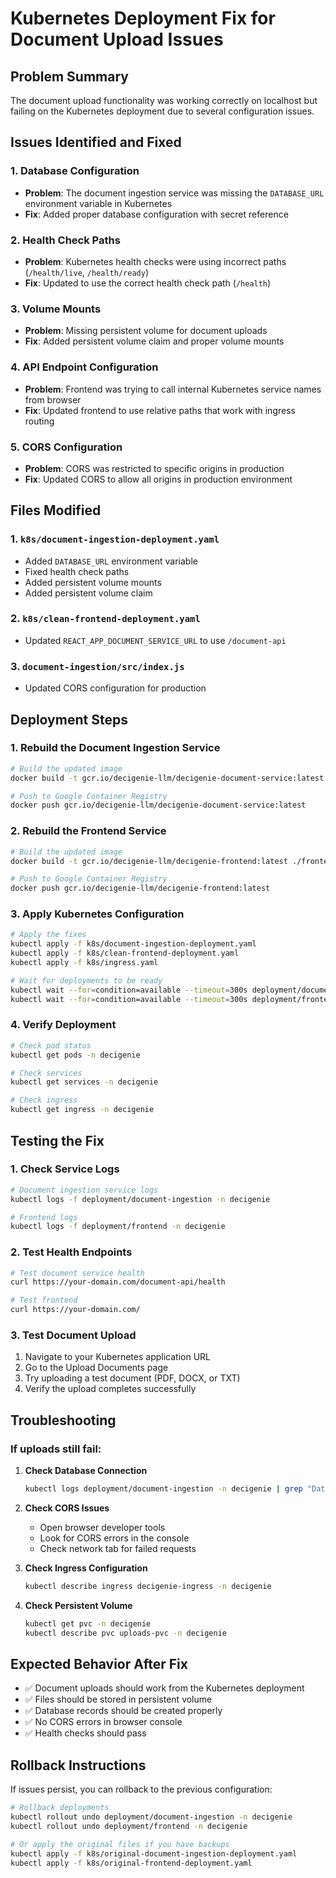 # Kubernetes Deployment Fix for Document Upload Issues

## Problem Summary
The document upload functionality was working correctly on localhost but failing on the Kubernetes deployment due to several configuration issues.

## Issues Identified and Fixed

### 1. **Database Configuration**
- **Problem**: The document ingestion service was missing the `DATABASE_URL` environment variable in Kubernetes
- **Fix**: Added proper database configuration with secret reference

### 2. **Health Check Paths**
- **Problem**: Kubernetes health checks were using incorrect paths (`/health/live`, `/health/ready`)
- **Fix**: Updated to use the correct health check path (`/health`)

### 3. **Volume Mounts**
- **Problem**: Missing persistent volume for document uploads
- **Fix**: Added persistent volume claim and proper volume mounts

### 4. **API Endpoint Configuration**
- **Problem**: Frontend was trying to call internal Kubernetes service names from browser
- **Fix**: Updated frontend to use relative paths that work with ingress routing

### 5. **CORS Configuration**
- **Problem**: CORS was restricted to specific origins in production
- **Fix**: Updated CORS to allow all origins in production environment

## Files Modified

### 1. `k8s/document-ingestion-deployment.yaml`
- Added `DATABASE_URL` environment variable
- Fixed health check paths
- Added persistent volume mounts
- Added persistent volume claim

### 2. `k8s/clean-frontend-deployment.yaml`
- Updated `REACT_APP_DOCUMENT_SERVICE_URL` to use `/document-api`

### 3. `document-ingestion/src/index.js`
- Updated CORS configuration for production

## Deployment Steps

### 1. Rebuild the Document Ingestion Service
```bash
# Build the updated image
docker build -t gcr.io/decigenie-llm/decigenie-document-service:latest ./document-ingestion

# Push to Google Container Registry
docker push gcr.io/decigenie-llm/decigenie-document-service:latest
```

### 2. Rebuild the Frontend Service
```bash
# Build the updated image
docker build -t gcr.io/decigenie-llm/decigenie-frontend:latest ./frontend

# Push to Google Container Registry
docker push gcr.io/decigenie-llm/decigenie-frontend:latest
```

### 3. Apply Kubernetes Configuration
```bash
# Apply the fixes
kubectl apply -f k8s/document-ingestion-deployment.yaml
kubectl apply -f k8s/clean-frontend-deployment.yaml
kubectl apply -f k8s/ingress.yaml

# Wait for deployments to be ready
kubectl wait --for=condition=available --timeout=300s deployment/document-ingestion -n decigenie
kubectl wait --for=condition=available --timeout=300s deployment/frontend -n decigenie
```

### 4. Verify Deployment
```bash
# Check pod status
kubectl get pods -n decigenie

# Check services
kubectl get services -n decigenie

# Check ingress
kubectl get ingress -n decigenie
```

## Testing the Fix

### 1. Check Service Logs
```bash
# Document ingestion service logs
kubectl logs -f deployment/document-ingestion -n decigenie

# Frontend logs
kubectl logs -f deployment/frontend -n decigenie
```

### 2. Test Health Endpoints
```bash
# Test document service health
curl https://your-domain.com/document-api/health

# Test frontend
curl https://your-domain.com/
```

### 3. Test Document Upload
1. Navigate to your Kubernetes application URL
2. Go to the Upload Documents page
3. Try uploading a test document (PDF, DOCX, or TXT)
4. Verify the upload completes successfully

## Troubleshooting

### If uploads still fail:

1. **Check Database Connection**
   ```bash
   kubectl logs deployment/document-ingestion -n decigenie | grep "Database"
   ```

2. **Check CORS Issues**
   - Open browser developer tools
   - Look for CORS errors in the console
   - Check network tab for failed requests

3. **Check Ingress Configuration**
   ```bash
   kubectl describe ingress decigenie-ingress -n decigenie
   ```

4. **Check Persistent Volume**
   ```bash
   kubectl get pvc -n decigenie
   kubectl describe pvc uploads-pvc -n decigenie
   ```

## Expected Behavior After Fix

- ✅ Document uploads should work from the Kubernetes deployment
- ✅ Files should be stored in persistent volume
- ✅ Database records should be created properly
- ✅ No CORS errors in browser console
- ✅ Health checks should pass

## Rollback Instructions

If issues persist, you can rollback to the previous configuration:

```bash
# Rollback deployments
kubectl rollout undo deployment/document-ingestion -n decigenie
kubectl rollout undo deployment/frontend -n decigenie

# Or apply the original files if you have backups
kubectl apply -f k8s/original-document-ingestion-deployment.yaml
kubectl apply -f k8s/original-frontend-deployment.yaml
``` 